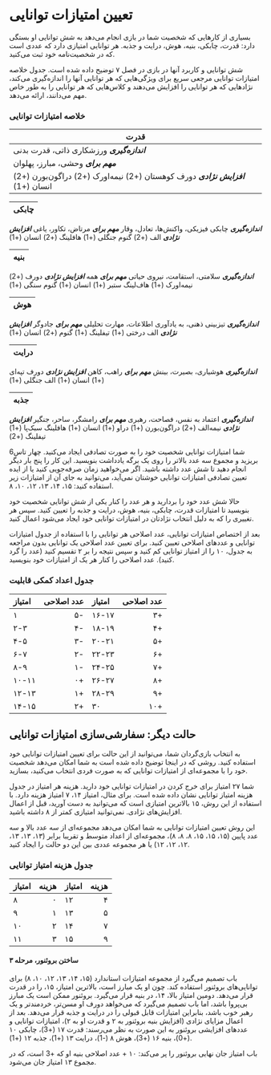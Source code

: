 # تعیین امتیازات توانایی
بسیاری از کارهایی که شخصیت شما در بازی انجام می‌دهد به شش توانایی او بستگی دارد: قدرت، چابکی، بنیه، هوش، درایت و جذبه. هر توانایی امتیازی دارد که عددی است که در شخصیت‌نامه خود ثبت می‌کنید.

شش توانایی و کاربرد آنها در بازی در فصل ۷ توضیح داده شده است. جدول خلاصه امتیازات توانایی مرجعی سریع برای ویژگی‌هایی که هر توانایی آنها را اندازه‌گیری می‌کند، نژادهایی که هر توانایی را افزایش می‌دهند و کلاس‌هایی که هر توانایی را به طور خاص مهم می‌دانند، ارائه می‌دهد.

### خلاصه امتیازات توانایی  
| قدرت  |
|--|
|***اندازه‌گیری*** ورزشکاری ذاتی، قدرت بدنی|
|***مهم برای*** وحشی، مبارز، پهلوان|
***افزایش نژادی*** دورف کوهستان (+2) نیمه‌اورک (+2) دراگون‌بورن (+2) انسان (+1)|

| چابکی |
|--------------|
***اندازه‌گیری*** چابکی فیزیکی، واکنش‌ها، تعادل، وقار
***مهم برای*** مرتاض، تکاور، یاغی
***افزایش نژادی*** الف (+2) گنوم جنگلی (+1) هافلینگ (+2) انسان (+1)

|بنیه|
|--|
***اندازه‌گیری*** سلامتی، استقامت، نیروی حیاتی 
***مهم برای*** همه
***افزایش نژادی*** دورف (+2) نیمه‌اورک (+1) هاف‌لینگ ستبر (+1) انسان (+1) گنوم سنگی (+1)

|هوش|
|--|
***اندازه‌گیری*** تیزبینی ذهنی، به یادآوری اطلاعات، مهارت تحلیلی
***مهم برای*** جادوگر
***افزایش نژادی*** الف درختی (+1) تیفلینگ (+1) گنوم (+2) انسان (+1)

|درایت|
|--|
***اندازه‌گیری*** هوشیاری، بصیرت، بینش
***مهم برای*** راهب، کاهن
***افزایش نژادی*** دورف تپه‌ای (+1) انسان (+1) الف جنگلی (+1)

|جذبه|
|--|
***اندازه‌گیری*** اعتماد به نفس، فصاحت، رهبری
***مهم برای*** رامشگر، ساحر، جنگیر
***افزایش نژادی*** نیمه‌الف (+2) دراگون‌بورن (+1) دراو (+1) انسان (+1)  هافلینگ سبک‌پا (+1) تیفلینگ (+2)


شما امتیازات توانایی شخصیت خود را به صورت تصادفی ایجاد می‌کنید. چهار تاس6 بریزید و مجموع سه عدد بالاتر را روی یک برگه یادداشت بنویسید. این کار را پنج بار دیگر انجام دهید تا شش عدد داشته باشید. اگر می‌خواهید زمان صرفه‌جویی کنید یا از ایده تعیین تصادفی امتیازات توانایی خوشتان نمی‌آید، می‌توانید به جای آن از امتیازات زیر استفاده کنید: ۱۵، ۱۴، ۱۳، ۱۲، ۱۰، ۸.

حالا شش عدد خود را بردارید و هر عدد را کنار یکی از شش توانایی شخصیت خود بنویسید تا امتیازات قدرت، چابکی، بنیه، هوش، درایت و جذبه را تعیین کنید. سپس هر تغییری را که به دلیل انتخاب نژادتان در امتیازات توانایی خود ایجاد می‌شود اعمال کنید.

بعد از اختصاص امتیازات توانایی، عدد اصلاحی هر توانایی را با استفاده از جدول امتیازات توانایی و عددهای اصلاحی تعیین کنید. برای تعیین عدد اصلاحی یک توانایی بدون مراجعه به جدول، ۱۰ را از امتیاز توانایی کم کنید و سپس نتیجه را بر ۲ تقسیم کنید (عدد را گرد کنید). عدد اصلاحی را کنار هر یک از امتیازات خود بنویسید.

### جدول اعداد کمکی قابلیت
| امتیاز | عدد اصلاحی | امتیاز | عدد اصلاحی|
|:--|--:|:--|--:|
| ۱ | ۵- | ۱۶-۱۷ | ۳+ |
|۲-۳ | ۴- | ۱۸-۱۹ | ۴+ |
|۴-۵| ۳- | ۲۰-۲۱| ۵+ |
|۶-۷| ۲- | ۲۲-۲۳| ۶+|
|۸-۹| ۱- | ۲۴-۲۵| ۷+|
|۱۰-۱۱| ۰+ |۲۶-۲۷| ۸+|
|۱۲-۱۳| ۱+ |۲۸-۲۹| ۹+|
|۱۴-۱۵| ۲+| ۳۰| ۱۰+|

## حالت دیگر: سفارشی‌سازی امتیازات توانایی
به انتخاب بازی‌گردان شما، می‌توانید از این حالت برای تعیین امتیازات توانایی خود استفاده کنید. روشی که در اینجا توضیح داده شده است به شما امکان می‌دهد شخصیت خود را با مجموعه‌ای از امتیازات توانایی که به صورت فردی انتخاب می‌کنید، بسازید.

شما ۲۷ امتیاز برای خرج کردن در امتیازات توانایی خود دارید. هزینه هر امتیاز در جدول هزینه امتیاز توانایی نشان داده شده است. برای مثال، امتیاز ۱۴، ۷ امتیاز هزینه دارد. با استفاده از این روش، ۱۵ بالاترین امتیازی است که می‌توانید به دست آورید، قبل از اعمال افزایش‌های نژادی. نمی‌توانید امتیازی کمتر از ۸ داشته باشید.

این روش تعیین امتیازات توانایی به شما امکان می‌دهد مجموعه‌ای از سه عدد بالا و سه عدد پایین (۱۵، ۱۵، ۱۵، ۸، ۸، ۸)، مجموعه‌ای از اعداد متوسط و تقریبا برابر (۱۳، ۱۳، ۱۳، ۱۲، ۱۲، ۱۲) یا هر مجموعه عددی بین این دو حالت را ایجاد کنید.

### جدول هزینه امتیاز توانایی
|امتیاز| هزینه| امتیاز| هزینه|
|:--|--:|:--|--:|
|۸| ۰| ۱۲| ۴|
|۹ |۱ |۱۳| ۵|
|۱۰| ۲| ۱۴ |۷|
|۱۱ |۳| ۱۵| ۹|

#### ساختن بروئنور، مرحله ۳
باب تصمیم می‌گیرد از مجموعه امتیازات استاندارد (۱۵، ۱۴، ۱۳، ۱۲، ۱۰، ۸) برای توانایی‌های بروئنور استفاده کند. چون او یک مبارز است، بالاترین امتیاز، ۱۵، را در قدرت قرار می‌دهد. دومین امتیاز بالا، ۱۴، در بنیه قرار می‌گیرد. بروئنور ممکن است یک مبارز بی‌پروا باشد، اما باب تصمیم می‌گیرد که می‌خواهد دورف او مسن‌تر، خردمندتر و یک رهبر خوب باشد، بنابراین امتیازات قابل قبولی را در درایت و جذبه قرار می‌دهد. بعد از اعمال مزایای نژادی (افزایش بنیه بروئنور به ۲ و قدرت او به ۲)، امتیازات توانایی و عددهای افزایشی بروئنور به این صورت به نظر می‌رسند: قدرت ۱۷ (+3)، چابکی ۱۰ (+0)، بنیه ۱۶ (+3)، هوش ۸ (-1)، درایت ۱۳ (+1)، جذبه ۱۲ (+1).

باب امتیاز جان نهایی بروئنور را پر می‌کند: ۱۰ + عدد اصلاحی بنیه او که +3 است، که در مجموع ۱۳ امتیاز جان می‌شود.